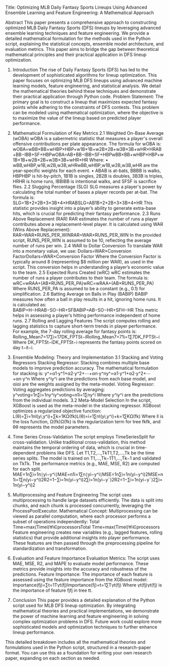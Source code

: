 Title:
Optimizing MLB Daily Fantasy Sports Lineups Using Advanced Ensemble Learning and Feature Engineering: A Mathematical Approach
 
Abstract 
This paper presents a comprehensive approach to constructing optimized MLB Daily Fantasy Sports (DFS) lineups by leveraging advanced ensemble learning techniques and feature engineering. We provide a detailed mathematical formulation for the methods used in the Python script, explaining the statistical concepts, ensemble model architecture, and evaluation metrics. This paper aims to bridge the gap between theoretical mathematical principles and their practical application in DFS lineup optimization.
 
1. Introduction
The rise of Daily Fantasy Sports (DFS) has led to the development of sophisticated algorithms for lineup optimization. This paper focuses on optimizing MLB DFS lineups using advanced machine learning models, feature engineering, and statistical analysis. We detail the mathematical theories behind these techniques and demonstrate their practical application through Python code.
Problem Statement: The primary goal is to construct a lineup that maximizes expected fantasy points while adhering to the constraints of DFS contests. This problem can be modeled using mathematical optimization, where the objective is to maximize the value of the lineup based on predicted player performance.
 
2. Mathematical Formulation of Key Metrics
2.1 Weighted On-Base Average (wOBA)
wOBA is a sabermetric statistic that measures a player's overall offensive contributions per plate appearance. The formula for wOBA is:
wOBA=wBB×BB+wHBP×HBP+w1B×1B+w2B×2B+w3B×3B+wHR×HRAB+BB−IBB+SF+HBPwOBA=AB+BB−IBB+SF+HBPwBB×BB+wHBP×HBP+w1B×1B+w2B×2B+w3B×3B+wHR×HR
Where:
•	wBB,wHBP,w1B,w2B,w3B,wHRwBB,wHBP,w1B,w2B,w3B,wHR are the year-specific weights for each event.
•	ABAB is at-bats, BBBB is walks, HBPHBP is hit-by-pitch, 1B1B is singles, 2B2B is doubles, 3B3B is triples, HRHR is home runs, IBBIBB is intentional walks, and SFSF is sacrifice flies.
2.2 Slugging Percentage (SLG)
SLG measures a player's power by calculating the total number of bases a player records per at-bat. The formula is:
SLG=1B+2×2B+3×3B+4×HRABSLG=AB1B+2×2B+3×3B+4×HR
This statistic provides insight into a player’s ability to generate extra-base hits, which is crucial for predicting their fantasy performance.
2.3 Runs Above Replacement (RAR)
RAR estimates the number of runs a player contributes above a replacement-level player. It is calculated using WAR (Wins Above Replacement):
RAR=WAR×RUNS_PER_WINRAR=WAR×RUNS_PER_WIN
In the provided script, RUNS_PER_WIN is assumed to be 10, reflecting the average number of runs per win.
2.4 WAR to Dollar Conversion
To translate WAR into a monetary value, we use:
Dollars=WAR×Conversion FactorDollars=WAR×Conversion Factor
Where the Conversion Factor is typically around 8 (representing $8 million per WAR), as used in the script. This conversion helps in understanding a player’s economic value to the team.
2.5 Expected Runs Created (wRC)
wRC estimates the number of runs a player contributes to their team. The formula is:
wRC=wRAA+(AB×RUNS_PER_PA)wRC=wRAA+(AB×RUNS_PER_PA)
Where RUNS_PER_PA is assumed to be a constant (e.g., 0.1) for simplification.
2.6 Batting Average on Balls in Play (BABIP)
BABIP measures how often a ball in play results in a hit, ignoring home runs. It is calculated as:
BABIP=H−HRAB−SO−HR+SFBABIP=AB−SO−HR+SFH−HR
This metric helps in assessing a player’s hitting performance independent of home runs.
2.7 Rolling and Lagging Features
The script computes rolling and lagging statistics to capture short-term trends in player performance. For example, the 7-day rolling average for fantasy points is:
Rolling_Mean7=17∑i=17DK_FPTSt−iRolling_Mean7=71i=1∑7DK_FPTSt−i
Where DK_FPTSt−iDK_FPTSt−i represents the fantasy points scored on day t−it−i.
 
3. Ensemble Modeling: Theory and Implementation
3.1 Stacking and Voting Regressors
Stacking Regressor: Stacking combines multiple base models to improve prediction accuracy. The mathematical formulation for stacking is:
y^=α1⋅y^1+α2⋅y^2+⋯+αn⋅y^ny^=α1⋅y^1+α2⋅y^2+⋯+αn⋅y^n
Where y^iy^i are the predictions from each base model, and αiαi are the weights assigned by the meta-model.
Voting Regressor: Voting aggregates predictions by averaging:
y^voting=1n∑i=1ny^iy^voting=n1i=1∑ny^i
Where y^iy^i are the predictions from the individual models.
3.2 Meta-Model Selection
In the script, XGBoost is used as the meta-model in the stacking regressor. XGBoost optimizes a regularized objective function:
L(θ)=∑i=1nl(yi,y^i)+∑k=1KΩ(fk)L(θ)=i=1∑nl(yi,y^i)+k=1∑KΩ(fk)
Where ll is the loss function, Ω(fk)Ω(fk) is the regularization term for tree fkfk, and θθ represents the model parameters.
 
4. Time Series Cross-Validation
The script employs TimeSeriesSplit for cross-validation. Unlike traditional cross-validation, this method maintains the temporal ordering of data, which is crucial in time-dependent problems like DFS.
Let T1,T2,…,TkT1,T2,…,Tk be the time series splits. The model is trained on T1,…,Tk−1T1,…,Tk−1 and validated on TkTk. The performance metrics (e.g., MAE, MSE, R2) are computed for each split.
MAE=1n∑i=1n∣yi−y^i∣MAE=n1i=1∑n∣yi−y^i∣MSE=1n∑i=1n(yi−y^i)2MSE=n1i=1∑n(yi−y^i)2R2=1−∑i=1n(yi−y^i)2∑i=1n(yi−yˉ)2R2=1−∑i=1n(yi−yˉ)2∑i=1n(yi−y^i)2
 
5. Multiprocessing and Feature Engineering
The script uses multiprocessing to handle large datasets efficiently. The data is split into chunks, and each chunk is processed concurrently, leveraging the ProcessPoolExecutor.
Mathematical Concept: Multiprocessing can be viewed as parallel computation, where each processor performs a subset of operations independently:
Total Time=max⁡(Timei)∀i∈processorsTotal Time=max(Timei)∀i∈processors
Feature engineering creates new variables (e.g., lagged features, rolling statistics) that provide additional insights into player performance. These features are then passed through the preprocessing pipeline for standardization and transformation.
 
6. Evaluation and Feature Importance
Evaluation Metrics: The script uses MAE, MSE, R2, and MAPE to evaluate model performance. These metrics provide insights into the accuracy and robustness of the predictions.
Feature Importance: The importance of each feature is assessed using the feature importance from the XGBoost model:
Importance(fj)=∑t=1Tγt(fj)Importance(fj)=t=1∑Tγt(fj)
Where γt(fj)γt(fj) is the importance of feature fjfj in tree tt.
 
7. Conclusion
This paper provides a detailed explanation of the Python script used for MLB DFS lineup optimization. By integrating mathematical theories and practical implementations, we demonstrate the power of machine learning and feature engineering in solving complex optimization problems in DFS. Future work could explore more sophisticated models and optimization techniques to further enhance lineup performance.
 
This detailed breakdown includes all the mathematical theories and formulations used in the Python script, structured in a research-paper format. You can use this as a foundation for writing your own research paper, expanding on each section as needed.

